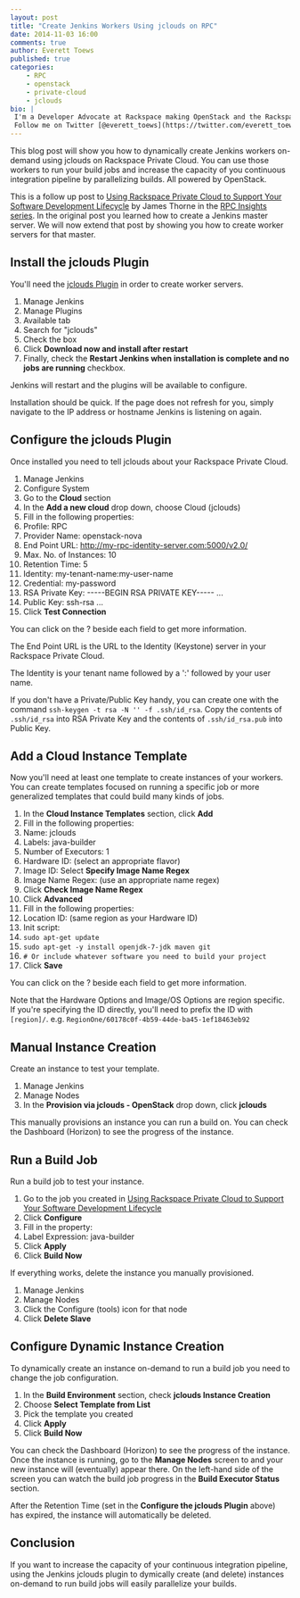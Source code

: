 ```yaml
---
layout: post
title: "Create Jenkins Workers Using jclouds on RPC"
date: 2014-11-03 16:00
comments: true
author: Everett Toews
published: true
categories:
    - RPC
    - openstack
    - private-cloud
    - jclouds
bio: |
 I'm a Developer Advocate at Rackspace making OpenStack and the Rackspace Cloud easy to use for developers and operators. Sometimes developer, sometimes advocate, and sometimes operator. I'm a committer and PMC on Apache jclouds, and co-author of the OpenStack Operations Guide from O'Reilly. I love spending time with my family. If it's calm outside, we launch rockets. If it's windy, we fly kites.
 Follow me on Twitter [@everett_toews](https://twitter.com/everett_toews).
---
```


This blog post will show you how to dynamically create Jenkins workers on-demand using jclouds on Rackspace Private Cloud. You can use those workers to run your build jobs and increase the capacity of you continuous integration pipeline by parallelizing builds. All powered by OpenStack.

<!-- more -->

This is a follow up post to [Using Rackspace Private Cloud to Support Your Software Development Lifecycle](https://developer.rackspace.com/blog/using-rpc-software-dev-lifecycle/) by James Thorne in the [RPC Insights series](http://www.rackspace.com/blog/welcome-to-rpc-insights/). In the original post you learned how to create a Jenkins master server. We will now extend that post by showing you how to create worker servers for that master.

## Install the jclouds Plugin

You'll need the [jclouds Plugin](https://wiki.jenkins-ci.org/display/JENKINS/JClouds+Plugin) in order to create worker servers.

1. Manage Jenkins
1. Manage Plugins
1. Available tab
1. Search for "jclouds"
1. Check the box
1. Click __Download now and install after restart__
1. Finally, check the __Restart Jenkins when installation is complete and no jobs are running__ checkbox.

Jenkins will restart and the plugins will be available to configure.

Installation should be quick. If the page does not refresh for you, simply navigate to the IP address or hostname Jenkins is listening on again.

## Configure the jclouds Plugin

Once installed you need to tell jclouds about your Rackspace Private Cloud.

1. Manage Jenkins
1. Configure System
1. Go to the __Cloud__ section
1. In the __Add a new cloud__ drop down, choose Cloud (jclouds)
1. Fill in the following properties:
 1. Profile: RPC
 1. Provider Name: openstack-nova
 1. End Point URL: http://my-rpc-identity-server.com:5000/v2.0/
 1. Max. No. of Instances: 10
 1. Retention Time: 5
 1. Identity: my-tenant-name:my-user-name
 1. Credential: my-password
 1. RSA Private Key: -----BEGIN RSA PRIVATE KEY----- ...
 1. Public Key: ssh-rsa ...
 1. Click __Test Connection__

You can click on the ? beside each field to get more information.

The End Point URL is the URL to the Identity (Keystone) server in your Rackspace Private Cloud.

The Identity is your tenant name followed by a ':' followed by your user name.

If you don't have a Private/Public Key handy, you can create one with the command `ssh-keygen -t rsa -N '' -f .ssh/id_rsa`. Copy the contents of `.ssh/id_rsa` into RSA Private Key and the contents of `.ssh/id_rsa.pub` into Public Key.

## Add a Cloud Instance Template

Now you'll need at least one template to create instances of your workers. You can create templates focused on running a specific job or more generalized templates that could build many kinds of jobs.

1. In the __Cloud Instance Templates__ section, click __Add__
1. Fill in the following properties:
 1. Name: jclouds
 1. Labels: java-builder
 1. Number of Executors: 1
 1. Hardware ID: (select an appropriate flavor)
 1. Image ID: Select __Specify Image Name Regex__
   1. Image Name Regex: (use an appropriate name regex)
   1. Click __Check Image Name Regex__
1. Click __Advanced__
1. Fill in the following properties:
 1. Location ID: (same region as your Hardware ID)
 1. Init script:
  1. `sudo apt-get update`
  1. `sudo apt-get -y install openjdk-7-jdk maven git`
  1. `# Or include whatever software you need to build your project`
1. Click __Save__

You can click on the ? beside each field to get more information.

Note that the Hardware Options and Image/OS Options are region specific. If you're specifying the ID directly, you'll need to prefix the ID with `[region]/`. e.g. `RegionOne/60178c0f-4b59-44de-ba45-1ef18463eb92`

## Manual Instance Creation

Create an instance to test your template.

1. Manage Jenkins
1. Manage Nodes
1. In the __Provision via jclouds - OpenStack__ drop down, click __jclouds__

This manually provisions an instance you can run a build on. You can check the Dashboard (Horizon) to see the progress of the instance.

## Run a Build Job

Run a build job to test your instance.

1. Go to the job you created in [Using Rackspace Private Cloud to Support Your Software Development Lifecycle](TODO)
1. Click __Configure__
1. Fill in the property:
 1. Label Expression: java-builder
1. Click __Apply__
1. Click __Build Now__

If everything works, delete the instance you manually provisioned.

1. Manage Jenkins
1. Manage Nodes
1. Click the Configure (tools) icon for that node
1. Click __Delete Slave__

## Configure Dynamic Instance Creation

To dynamically create an instance on-demand to run a build job you need to change the job configuration.

1. In the __Build Environment__ section, check __jclouds Instance Creation__
1. Choose __Select Template from List__
1. Pick the template you created
1. Click __Apply__
1. Click __Build Now__

You can check the Dashboard (Horizon) to see the progress of the instance. Once the instance is running, go to the __Manage Nodes__ screen to and your new instance will (eventually) appear there. On the left-hand side of the screen you can watch the build job progress in the __Build Executor Status__ section.

After the Retention Time (set in the __Configure the jclouds Plugin__ above) has expired, the instance will automatically be deleted.

## Conclusion

If you want to increase the capacity of your continuous integration pipeline, using the Jenkins jclouds plugin to dymically create (and delete) instances on-demand to run build jobs will easily parallelize your builds.
